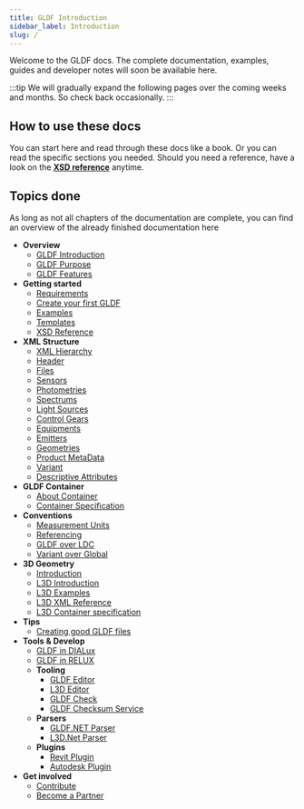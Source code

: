 ```yaml
---
title: GLDF Introduction
sidebar_label: Introduction
slug: /
---
```

<!-- markdownlint-disable MD033 (no html im markdown) -->

Welcome to the GLDF docs. The complete documentation, examples, guides and developer notes will soon be available here.

:::tip
We will gradually expand the following pages over the coming weeks and months. So check back occasionally.
:::

## How to use these docs

You can start here and read through these docs like a book. Or you can read the specific sections you needed. Should you need a reference, have a look on the [**XSD reference**](pathname:///xsd-reference/index_Root.html) anytime.

## Topics done

As long as not all chapters of the documentation are complete, you can find an overview of the already finished documentation here

- **Overview**
  - <a href="/docs"><span class="green-text">GLDF Introduction</span></a>
  - <a href="/docs/overview/purpose"><span class="red-text">GLDF Purpose</span></a>
  - <a href="/docs/overview/features"><span class="red-text">GLDF Features</span></a>
- **Getting started**
  - <a href="/docs/getting-started/requirements"><span class="green-text">Requirements</span></a>
  - <a href="/docs/getting-started/create-first-gldf"><span class="red-text">Create your first GLDF</span></a>
  - <a href="/docs/getting-started/examples"><span class="red-text">Examples</span></a>
  - <a href="/docs/getting-started/templates"><span class="green-text">Templates</span></a>
  - <a href="/docs/getting-started/xsd-reference"><span class="green-text">XSD Reference</span></a>
- **XML Structure**
  - <a href="/docs/structure/xml-hierarchy"><span class="red-text">XML Hierarchy</span></a>
  - <a href="/docs/structure/header"><span class="red-text">Header</span></a>
  - <a href="/docs/structure/files"><span class="green-text">Files</span></a>
  - <a href="/docs/structure/sensors"><span class="red-text">Sensors</span></a>
  - <a href="/docs/structure/photometries"><span class="green-text">Photometries</span></a>
  - <a href="/docs/structure/spectrums"><span class="green-text">Spectrums</span></a>
  - <a href="/docs/structure/light-sources"><span class="red-text">Light Sources</span></a>
  - <a href="/docs/structure/control-gears"><span class="green-text">Control Gears</span></a>
  - <a href="/docs/structure/equipments"><span class="green-text">Equipments</span></a>
  - <a href="/docs/structure/emitters"><span class="green-text">Emitters</span></a>
  - <a href="/docs/structure/geometries"><span class="red-text">Geometries</span></a>
  - <a href="/docs/structure/product"><span class="green-text">Product MetaData</span></a>
  - <a href="/docs/structure/variant"><span class="red-text">Variant</span></a>
  - <a href="/docs/structure/descriptive-attributes"><span class="red-text">Descriptive Attributes</span></a>
- **GLDF Container**
  - <a href="/docs/container/about-container"><span class="green-text">About Container</span></a>
  - <a href="/docs/container/container-specification"><span class="green-text">Container Specification</span></a>
- **Conventions**
  - <a href="/docs/conventions/measurement-units"><span class="red-text">Measurement Units</span></a>
  - <a href="/docs/conventions/referencing"><span class="red-text">Referencing</span></a>
  - <a href="/docs/conventions/gldf-over-ldc"><span class="red-text">GLDF over LDC</span></a>
  - <a href="/docs/conventions/variant-over-global"><span class="red-text">Variant over Global</span></a>
- **3D Geometry**
  - <a href="/docs/geometry/introduction"><span class="red-text">Introduction</span></a>
  - <a href="/docs/geometry/l3d-intro"><span class="green-text">L3D Introduction</span></a>
  - <a href="/docs/geometry/l3d-examples"><span class="green-text">L3D Examples</span></a>
  - <a href="/docs/geometry/l3d-xml-reference"><span class="green-text">L3D XML Reference</span></a>
  - <a href="/docs/geometry/l3d-container-spec"><span class="green-text">L3D Container specification</span></a>
- **Tips**
  - <a href="/docs/tips/good-products"><span class="red-text">Creating good GLDF files</span></a>
- **Tools & Develop**
  - <a href="/docs/tools-dev/dialux"><span class="red-text">GLDF in DIALux</span></a>
  - <a href="/docs/tools-dev/relux"><span class="red-text">GLDF in RELUX</span></a>
  - **Tooling**
    - <a href="/docs/tools-dev/gldf-editor"><span class="red-text">GLDF Editor</span></a>
    - <a href="/docs/tools-dev/l3d-editor"><span class="red-text">L3D Editor</span></a>
    - <a href="/docs/tools-dev/gldf-check"><span class="red-text">GLDF Check</span></a>
    - <a href="/docs/tools-dev/gldf-checksum-service"><span class="red-text">GLDF Checksum Service</span></a>
  - **Parsers**
    - <a href="/docs/tools-dev/gldf-net-parser"><span class="green-text">GLDF.NET Parser</span></a>
    - <a href="/docs/tools-dev/l3d-net-parser"><span class="green-text">L3D.Net Parser</span></a>
  - **Plugins**
    - <a href="/docs/tools-dev/revit-plugin"><span class="red-text">Revit Plugin</span></a>
    - <a href="/docs/tools-dev/autodesk-plugin"><span class="red-text">Autodesk Plugin</span></a>
- **Get involved**
  - <a href="/docs/contribute"><span class="green-text">Contribute</span></a>
  - <a href="/docs/contribute/become-a-partner"><span class="red-text">Become a Partner</span></a>
